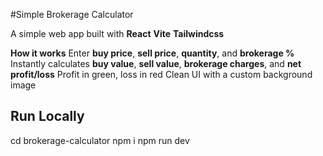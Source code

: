 #Simple Brokerage Calculator 

A simple web app built with **React** **Vite** **Tailwindcss** 

**How it works**
Enter **buy price**, **sell price**, **quantity**, and **brokerage %**
Instantly calculates **buy value**, **sell value**, **brokerage charges**, and **net profit/loss**
Profit in green, loss in red
Clean UI with a custom background image

## Run Locally
cd brokerage-calculator
npm i
npm run dev
 
